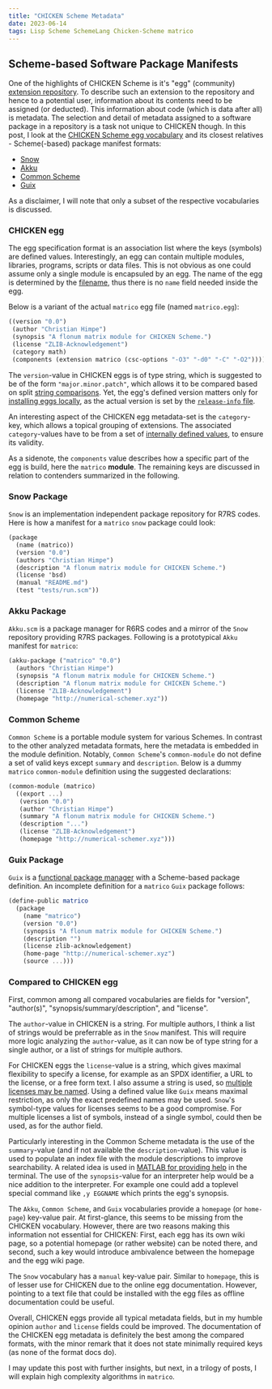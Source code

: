 ```yaml
---
title: "CHICKEN Scheme Metadata"
date: 2023-06-14
tags: Lisp Scheme SchemeLang Chicken-Scheme matrico
---
```


## Scheme-based Software Package Manifests

One of the highlights of CHICKEN Scheme is it's "egg" (community) [extension repository](http://eggs.call-cc.org/5/).
To describe such an extension to the repository and hence to a potential user,
information about its contents need to be assigned (or deducted).
This information about code (which is data after all) is metadata.
The selection and detail of metadata assigned to a software package in a repository is a task not unique to CHICKEN though.
In this post, I look at the [CHICKEN Scheme egg vocabulary](http://wiki.call-cc.org/man/5/Egg%20specification%20format) and its closest relatives - Scheme(-based) package manifest formats:

* [Snow](https://snow-fort.org/doc/spec/)
* [Akku](https://gitlab.com/akkuscm/akku/-/blob/master/Akku.manifest)
* [Common Scheme](http://synthcode.com/scheme/common-scheme/doc/common-scheme-Z-H-6.html#node_sec_6.3.10)
* [Guix](https://guix.gnu.org/en/cookbook/en/html_node/A-_0060_0060Hello-World_0027_0027-package.html)

As a disclaimer, I will note that only a subset of the respective vocabularies is discussed.

### CHICKEN egg

The egg specification format is an association list where the keys (symbols) are defined values.
Interestingly, an egg can contain multiple modules, libraries, programs, scripts or data files.
This is not obvious as one could assume only a single module is encapsuled by an egg.
The name of the egg is determined by the [filename](http://wiki.call-cc.org/man/5/Extensions#creating-eggs),
thus there is no `name` field needed inside the egg.

Below is a variant of the actual `matrico` egg file (named `matrico.egg`):

```scheme
((version "0.0")
 (author "Christian Himpe")
 (synopsis "A flonum matrix module for CHICKEN Scheme.")
 (license "ZLIB-Acknowledgement")
 (category math)
 (components (extension matrico (csc-options "-O3" "-d0" "-C" "-O2"))))
```

The `version`-value in CHICKEN eggs is of type string, which is suggested to be of the form `"major.minor.patch"`,
which allows it to be compared based on split [string comparisons](http://api.call-cc.org/5/doc/semantic-version/version-compare).
Yet, the egg's defined version matters only for [installing eggs locally](http://wiki.call-cc.org/man/5/Egg%20specification%20format#version),
as the actual version is set by the [`release-info` file](http://wiki.call-cc.org/releasing-your-egg#creating-a-release-info-file).

An interesting aspect of the CHICKEN egg metadata-set is the `category`-key,
which allows a topical grouping of extensions.
The associated `category`-values have to be from a set of [internally defined values](http://wiki.call-cc.org/eggs%20tutorial#egg-categories),
to ensure its validity.

As a sidenote, the `components` value describes how a specific part of the egg is build, here the `matrico` **module**.
The remaining keys are discussed in relation to contenders summarized in the following.

### Snow Package

`Snow` is an implementation independent package repository for R7RS codes.
Here is how a manifest for a `matrico` `snow` package could look:

```scheme
(package
  (name (matrico))
  (version "0.0")
  (authors "Christian Himpe")
  (description "A flonum matrix module for CHICKEN Scheme.")
  (license 'bsd)
  (manual "README.md")
  (test "tests/run.scm"))
```

### Akku Package

`Akku.scm` is a package manager for R6RS codes and a mirror of the `Snow` repository providing R7RS packages.
Following is a prototypical `Akku` manifest for `matrico`:

```scheme
(akku-package ("matrico" "0.0")
  (authors "Christian Himpe")
  (synopsis "A flonum matrix module for CHICKEN Scheme.")
  (description "A flonum matrix module for CHICKEN Scheme.")
  (license "ZLIB-Acknowledgement")
  (homepage "http://numerical-schemer.xyz"))
```

### Common Scheme

`Common Scheme` is a portable module system for various Schemes.
In contrast to the other analyzed metadata formats,
here the metadata is embedded in the module definition.
Notably, `Common Scheme`'s `common-module` do not define a set of valid keys except `summary` and `description`.
Below is a dummy `matrico` `common-module` definition using the suggested declarations:

```scheme
(common-module (matrico)
  ((export ...)
   (version "0.0")
   (author "Christian Himpe")
   (summary "A flonum matrix module for CHICKEN Scheme.")
   (description "...")
   (license "ZLIB-Acknowledgement")
   (homepage "http://numerical-schemer.xyz")))
```

### Guix Package

`Guix` is a [functional package manager](https://en.wikipedia.org/wiki/GNU_Guix) with a Scheme-based package definition.
An incomplete definition for a `matrico` `Guix` package follows:

```scheme
(define-public matrico
  (package
    (name "matrico")
    (version "0.0")
    (synopsis "A flonum matrix module for CHICKEN Scheme.")
    (description "")
    (license zlib-acknowledgement)
    (home-page "http://numerical-schemer.xyz")
    (source ...)))
```

### Compared to CHICKEN egg

First, common among all compared vocabularies are fields for "version", "author(s)", "synopsis/summary/description", and "license".

The `author`-value in CHICKEN is a string.
For multiple authors, I think a list of strings would be preferrable as in the `Snow` manifest.
This will require more logic analyzing the `author`-value, as it can now be of type string for a single author, or a list of strings for multiple authors.

For CHICKEN eggs the `license`-value is a string, which gives maximal flexibility to specify a license,
for example as an SPDX identifier, a URL to the license, or a free form text.
I also assume a string is used, so [multiple licenses may be named](http://wiki.call-cc.org/eggs-licensing#egg-metafile-tagging).
Using a defined value like `Guix` means maximal restriction, as only the exact predefined names may be used.
`Snow`'s symbol-type values for licenses seems to be a good compromise.
For multiple licenses a list of symbols, instead of a single symbol, could then be used, as for the author field.

Particularly interesting in the Common Scheme metadata is the use of the `summary`-value (and if not available the `description`-value).
This value is used to populate an index file with the module descriptions to improve searchability.
A related idea is used in [MATLAB for providing help](https://www.mathworks.com/help/matlab/matlab_prog/add-help-for-your-program.html) in the terminal.
The use of the `synopsis`-value for an interpreter help would be a nice addition to the interpreter.
For example one could add a toplevel special command like `,y EGGNAME` which prints the egg's synopsis.

The `Akku`, `Common Scheme`, and `Guix` vocabularies provide a `homepage` (or `home-page`) key-value pair.
At first-glance, this seems to be missing from the CHICKEN vocabulary.
However, there are two reasons making this information not essential for CHICKEN:
First, each egg has its own wiki page, so a potential homepage (or rather website) can be noted there,
and second, such a key would introduce ambivalence between the homepage and the egg wiki page.

The `Snow` vocabulary has a `manual` key-value pair.
Similar to `homepage`, this is of lesser use for CHICKEN due to the online egg documentation.
However, pointing to a text file that could be installed with the egg files as offline documentation could be useful.

Overall, CHICKEN eggs provide all typical metadata fields,
but in my humble opinion `author` and `license` fields could be improved.
The documentation of the CHICKEN egg metadata is definitely the best among the compared formats,
with the minor remark that it does not state minimally required keys (as none of the format docs do).

I may update this post with further insights,
but next, in a trilogy of posts, I will explain high complexity algorithms in `matrico`.
